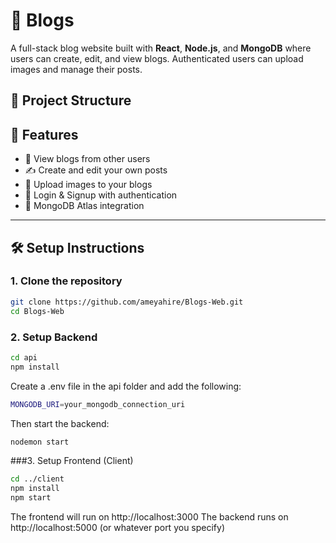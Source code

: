 # 📝 Blogs

A full-stack blog website built with **React**, **Node.js**, and **MongoDB** where users can create, edit, and view blogs. Authenticated users can upload images and manage their posts.

## 📁 Project Structure

## 🚀 Features

- 📰 View blogs from other users
- ✍️ Create and edit your own posts
- 📸 Upload images to your blogs
- 🔐 Login & Signup with authentication
- 🧠 MongoDB Atlas integration

---

## 🛠️ Setup Instructions

### 1. Clone the repository

```bash
git clone https://github.com/ameyahire/Blogs-Web.git
cd Blogs-Web

```
### 2. Setup Backend

```bash
cd api
npm install
```

Create a .env file in the api folder and add the following:
```bash
MONGODB_URI=your_mongodb_connection_uri
```

Then start the backend:
```bash
nodemon start
```

###3. Setup Frontend (Client)
```bash
cd ../client
npm install
npm start
```

The frontend will run on http://localhost:3000 The backend runs on http://localhost:5000 (or whatever port you specify)

